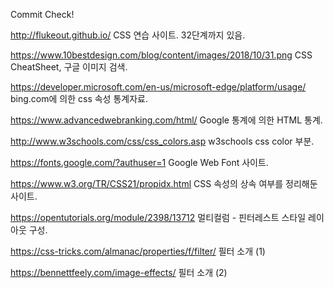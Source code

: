 Commit Check!

http://flukeout.github.io/
CSS 연습 사이트. 32단계까지 있음.

https://www.10bestdesign.com/blog/content/images/2018/10/31.png
CSS CheatSheet, 구글 이미지 검색.

https://developer.microsoft.com/en-us/microsoft-edge/platform/usage/
bing.com에 의한 css 속성 통계자료.

https://www.advancedwebranking.com/html/
Google 통계에 의한 HTML 통계.

http://www.w3schools.com/css/css_colors.asp
w3schools css color 부분.

https://fonts.google.com/?authuser=1
Google Web Font 사이트.

https://www.w3.org/TR/CSS21/propidx.html
CSS 속성의 상속 여부를 정리해둔 사이트.

https://opentutorials.org/module/2398/13712
멀티컬럼 - 핀터레스트 스타일 레이아웃 구성.

https://css-tricks.com/almanac/properties/f/filter/
필터 소개 (1)

https://bennettfeely.com/image-effects/
필터 소개 (2)
